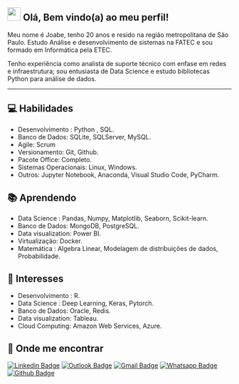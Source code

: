 ## <img src="https://media.giphy.com/media/hvRJCLFzcasrR4ia7z/giphy.gif" width="30px"> Olá, Bem vindo(a) ao meu perfil!

Meu nome é Joabe, tenho 20 anos e resido na região metropolitana de São Paulo. Estudo Análise e desenvolvimento de sistemas na FATEC e sou formado em Informática pela ETEC.

Tenho experiência como analista de suporte técnico com enfase em redes e infraestrutura; sou entusiasta de Data Science e estudo bibliotecas Python para análise de dados.

----
## :computer: Habilidades
* Desenvolvimento : Python , SQL.
* Banco de Dados: SQLite, SQLServer, MySQL.
* Agile: Scrum
* Versionamento: Git, Github.
* Pacote Office: Completo.
* Sistemas Operacionais: Linux, Windows.
* Outros: Jupyter Notebook, Anaconda, Visual Studio Code, PyCharm.

## :books: Aprendendo
* Data Science : Pandas, Numpy, Matplotlib, Seaborn, Scikit-learn.
* Banco de Dados: MongoDB, PostgreSQL.
* Data visualization: Power BI.
* Virtualização: Docker.
* Matemática : Algebra Linear, Modelagem de distribuições de dados, Probabilidade.

## :thought_balloon: Interesses
* Desenvolvimento : R.
* Data Science : Deep Learning, Keras, Pytorch.
* Banco de Dados: Oracle, Redis.
* Data visualization: Tableau.
* Cloud Computing: Amazon Web Services, Azure.

## :iphone: Onde me encontrar

[![Linkedin Badge](https://img.shields.io/badge/-Joabe%20Santos-blue?style=flat-square&logo=Linkedin&logoColor=white&link=https://www.linkedin.com/in/joabe-santos)](https://www.linkedin.com/in/joabe-santos/)
[![Outlook Badge](https://img.shields.io/badge/-joabe.santos01@fatec.sp.gov.br-0078d4?style=flat-square&logo=microsoft-outlook&logoColor=white)](mailto:joabe.santos01@fatec.sp.gov.br)
[![Gmail Badge](https://img.shields.io/badge/-jbencao37@gmail.com-D14836?style=flat-square&logo=Gmail&logoColor=white)](mailto:jbencao37@gmail.com)
[![Whatsapp Badge](https://img.shields.io/badge/-+5511973658018-25D366?style=flat-square&logo=whatsapp&logoColor=white)](https://wa.me/5511973658018)
[![Github Badge](https://img.shields.io/badge/-J0BS013-000?style=flat-square&logo=Github&logoColor=white&link=https://github.com/J0BS013)](https://github.com/J0BS013)


